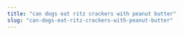 ```yaml
---
title: "can dogs eat ritz crackers with peanut butter"
slug: "can-dogs-eat-ritz-crackers-with-peanut-butter"
---
```



